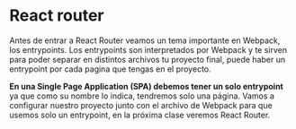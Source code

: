 # React router

Antes de entrar a React Router veamos un tema importante en Webpack, los entrypoints. Los entrypoints son interpretados por Webpack y te sirven para poder separar en distintos archivos tu proyecto final, puede haber un entrypoint por cada pagina que tengas en el proyecto.

**En una Single Page Application (SPA) debemos tener un solo entrypoint** ya que como su nombre lo indica, tendremos solo una página.
Vamos a configurar nuestro proyecto junto con el archivo de Webpack para que usemos solo un entrypoint, en la próxima clase veremos React Router.